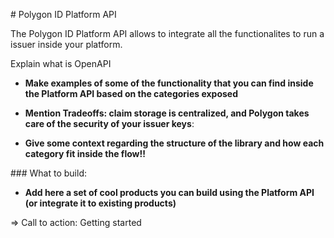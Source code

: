 # Polygon ID Platform API

The Polygon ID Platform API allows to integrate all the functionalites to run a issuer inside your platform. 

Explain what is OpenAPI

- **Make examples of some of the functionality that you can find inside the Platform API based on the categories exposed** 

- **Mention Tradeoffs: claim storage is centralized, and Polygon takes care of the security of your issuer keys**: 

- **Give some context regarding the structure of the library and how each category fit inside the flow!!**

### What to build:

- **Add here a set of cool products you can build using the Platform API (or integrate it to existing products)**

=> Call to action: Getting started

